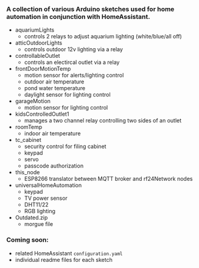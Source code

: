 ### A collection of various Arduino sketches used for home automation in conjunction with HomeAssistant.

* aquariumLights
  * controls 2 relays to adjust aquarium lighting (white/blue/all off)
* atticOutdoorLights
  * controls outdoor 12v lighting via a relay
* controllableOutlet
  * controls an electircal outlet via a relay
* frontDoorMotionTemp
  * motion sensor for alerts/lighting control
  * outdoor air temperature
  * pond water temperature
  * daylight sensor for lighting control
* garageMotion
  * motion sensor for lighting control
* kidsControlledOutlet1
  * manages a two channel relay controlling two sides of an outlet
* roomTemp
  * indoor air temperature
* tc_cabinet
  * security control for filing cabinet
  * keypad
  * servo
  * passcode authorization
* this_node
  * ESP8266 translator between MQTT broker and rf24Network nodes
* universalHomeAutomation
  * keypad
  * TV power sensor
  * DHT11/22
  * RGB lighting
* Outdated.zip
  * morgue file
  
### Coming soon:
* related HomeAssistant `configuration.yaml`
* individual readme files for each sketch
